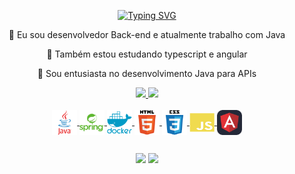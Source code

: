 <p align="center">
  <a href="https://git.io/typing-svg">
    <img src="https://readme-typing-svg.demolab.com?font=Fira+Code&weight=600&size=25&pause=1000&random=false&width=435&height=40&lines=Ol%C3%A1%2C+me+chamo+Ismael+Silva!+%E2%98%95%F0%9F%92%BB%F0%9F%8C%9" alt="Typing SVG">
  </a>
</p>

<div align="center">
  
🔭 Eu sou desenvolvedor Back-end e atualmente trabalho com Java

🌱 Também estou estudando typescript e angular

💬 Sou entusiasta no desenvolvimento Java para APIs

</div>
<div align="center">
  <a href="https://github.com/ims86">
  <img height="150em" src="https://github-readme-stats.vercel.app/api?username=ims86&show_icons=true&theme=dracula&include_all_commits=true&count_private=true"/>
  <img height="150em" src="https://github-readme-stats.vercel.app/api/top-langs/?username=ims86&layout=compact&langs_count=7&theme=dracula"/>

  <!--<img src="https://github-readme-streak-stats.herokuapp.com/?user=ims86&theme=tokyonight" alt="mystreak"/> -->

</div>  
    
<div style="display: inline_block" align="center"><br>
  <img align="center" alt="Java" title="JAVA" height="40" width="40" src="https://raw.githubusercontent.com/devicons/devicon/master/icons/java/java-original-wordmark.svg">
  <img align="center" alt="spring" title="SPRING" height="40" width="40" src="https://raw.githubusercontent.com/devicons/devicon/master/icons/spring/spring-original-wordmark.svg">
  <img align="center" alt="docker" title="DOCKER" height="40" width="40" src="https://raw.githubusercontent.com/devicons/devicon/master/icons/docker/docker-plain-wordmark.svg">
  <img align="center" alt="HTML" title="HTML" height="40" width="40" src="https://raw.githubusercontent.com/devicons/devicon/master/icons/html5/html5-original-wordmark.svg">
  <img align="center" alt="CSS" title="CSS" height="40" width="40" src="https://raw.githubusercontent.com/devicons/devicon/master/icons/css3/css3-original-wordmark.svg">
  <img align="center" alt="Js" title="JS" height="30" width="40" src="https://raw.githubusercontent.com/devicons/devicon/master/icons/javascript/javascript-plain.svg">
  <img align="center" alt="Angular" title="ANGULAR" height="40" width="40" src="https://raw.githubusercontent.com/tandpfun/skill-icons/65dea6c4eaca7da319e552c09f4cf5a9a8dab2c8/icons/Angular-Dark.svg">
</div>

<p></p>

##

<div align="center"> 
  <a href = "mailto:ims.86@hotmail.com"><img src="https://img.shields.io/badge/-Hotmail-%23333?style=for-the-badge&logo=hotmail&logoColor=white"></a>
  <a href="https://www.linkedin.com/in/ims86/"><img src="https://img.shields.io/badge/-LinkedIn-%230077B5?style=for-the-badge&logo=linkedin&logoColor=white"></a> 
</div>
